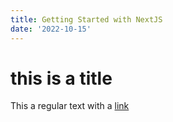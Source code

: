 ```yaml
---
title: Getting Started with NextJS
date: '2022-10-15'
---
```


# this is a title

This a regular text with a [link](https://google.com)